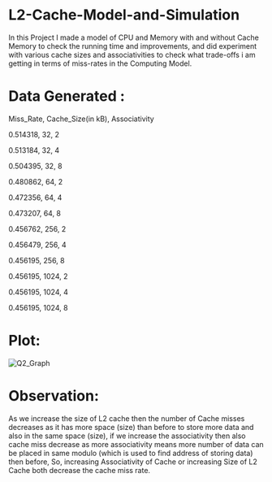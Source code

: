 # L2-Cache-Model-and-Simulation

In this Project I made a model of CPU and Memory with and without Cache Memory to check the running time and improvements, and did experiment with various cache sizes and associativities to check what trade-offs i am getting in terms of miss-rates in the Computing Model.

# Data Generated :

Miss_Rate, Cache_Size(in kB), Associativity

0.514318, 32, 2

0.513184, 32, 4

0.504395, 32, 8

0.480862, 64, 2

0.472356, 64, 4

0.473207, 64, 8

0.456762, 256, 2

0.456479, 256, 4

0.456195, 256, 8

0.456195, 1024, 2

0.456195, 1024, 4

0.456195, 1024, 8


# Plot: 

![Q2_Graph](https://user-images.githubusercontent.com/52687608/138125543-71e09b6b-eeb3-45e2-a631-7b1caaf8435c.png)

# Observation:

As we increase the size of L2 cache then the number of Cache misses decreases as it has more space (size) than before to store more data and also in the same space (size), if we increase the associativity then also cache miss decrease as more associativity means more number of data can be placed in same modulo (which is used to find address of storing data) then before, So, increasing Associativity of Cache or increasing Size of L2 Cache both decrease 
the cache miss rate.

